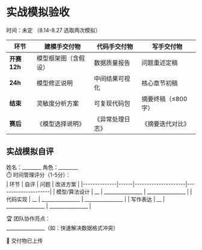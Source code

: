 # 实战模拟验收

时间：未定 （8.14-8.27 选取两次模拟）


| 环节         | 建模手交付物            | 代码手交付物            | 写手交付物              |
|--------------|-------------------------|-------------------------|-------------------------|
| **开赛12h**  | 模型框架图（含假设）    | 数据质量报告            | 问题重述定稿           |
| **24h**      | 模型修正说明            | 中间结果可视化          | 核心章节初稿           |
| **结束**     | 灵敏度分析方案          | 可复现代码包            | 摘要终稿（≤800字）     |
| **赛后**     | 《模型选择说明》      | 《异常处理日志》        | 《摘要迭代对比》     |


## 实战模拟自评
姓名：________  角色：________  
⏱️ 时间管理评分（1-5分）：  
| 环节         | 自评 | 问题                | 改进方案            |
|--------------|------|---------------------|---------------------|
| 模型/算法设计 | __   | ________________    | ________________    |
| 代码实现     | __   | ________________    | ________________    |
| 写作表达     | __   | ________________    | ________________    |

🏆 团队协作亮点：  
________________（如：快速解决数据格式冲突）  

📁 交付物已上传 
